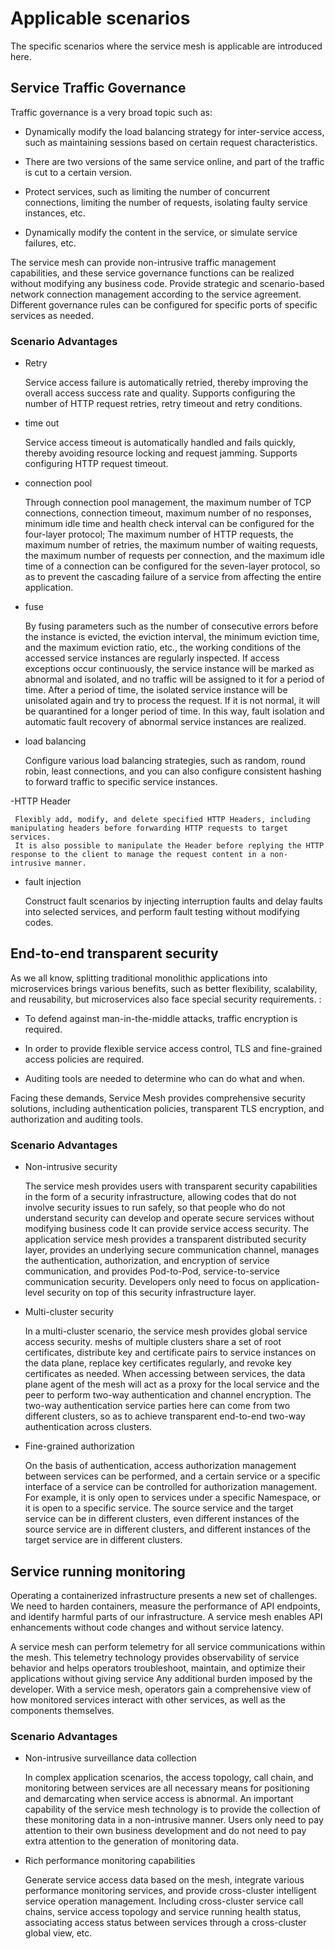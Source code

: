 # Applicable scenarios

The specific scenarios where the service mesh is applicable are introduced here.

## Service Traffic Governance

Traffic governance is a very broad topic such as:

- Dynamically modify the load balancing strategy for inter-service access, such as maintaining sessions based on certain request characteristics.

- There are two versions of the same service online, and part of the traffic is cut to a certain version.

- Protect services, such as limiting the number of concurrent connections, limiting the number of requests, isolating faulty service instances, etc.

- Dynamically modify the content in the service, or simulate service failures, etc.

The service mesh can provide non-intrusive traffic management capabilities, and these service governance functions can be realized without modifying any business code. Provide strategic and scenario-based network connection management according to the service agreement. Different governance rules can be configured for specific ports of specific services as needed.

### Scenario Advantages

- Retry

     Service access failure is automatically retried, thereby improving the overall access success rate and quality. Supports configuring the number of HTTP request retries, retry timeout and retry conditions.

- time out

     Service access timeout is automatically handled and fails quickly, thereby avoiding resource locking and request jamming. Supports configuring HTTP request timeout.

- connection pool

     Through connection pool management, the maximum number of TCP connections, connection timeout, maximum number of no responses, minimum idle time and health check interval can be configured for the four-layer protocol;
     The maximum number of HTTP requests, the maximum number of retries, the maximum number of waiting requests, the maximum number of requests per connection, and the maximum idle time of a connection can be configured for the seven-layer protocol, so as to prevent the cascading failure of a service from affecting the entire application.

- fuse

     By fusing parameters such as the number of consecutive errors before the instance is evicted, the eviction interval, the minimum eviction time, and the maximum eviction ratio, etc., the working conditions of the accessed service instances are regularly inspected.
     If access exceptions occur continuously, the service instance will be marked as abnormal and isolated, and no traffic will be assigned to it for a period of time.
     After a period of time, the isolated service instance will be unisolated again and try to process the request. If it is not normal, it will be quarantined for a longer period of time. In this way, fault isolation and automatic fault recovery of abnormal service instances are realized.

- load balancing

     Configure various load balancing strategies, such as random, round robin, least connections, and you can also configure consistent hashing to forward traffic to specific service instances.

-HTTP Header

     Flexibly add, modify, and delete specified HTTP Headers, including manipulating headers before forwarding HTTP requests to target services.
     It is also possible to manipulate the Header before replying the HTTP response to the client to manage the request content in a non-intrusive manner.

- fault injection

     Construct fault scenarios by injecting interruption faults and delay faults into selected services, and perform fault testing without modifying codes.

## End-to-end transparent security

As we all know, splitting traditional monolithic applications into microservices brings various benefits, such as better flexibility, scalability, and reusability, but microservices also face special security requirements. :

- To defend against man-in-the-middle attacks, traffic encryption is required.

- In order to provide flexible service access control, TLS and fine-grained access policies are required.

- Auditing tools are needed to determine who can do what and when.

Facing these demands, Service Mesh provides comprehensive security solutions, including authentication policies, transparent TLS encryption, and authorization and auditing tools.

### Scenario Advantages

- Non-intrusive security

     The service mesh provides users with transparent security capabilities in the form of a security infrastructure, allowing codes that do not involve security issues to run safely, so that people who do not understand security can develop and operate secure services without modifying business code It can provide service access security. The application service mesh provides a transparent distributed security layer, provides an underlying secure communication channel, manages the authentication, authorization, and encryption of service communication, and provides Pod-to-Pod, service-to-service communication security. Developers only need to focus on application-level security on top of this security infrastructure layer.

- Multi-cluster security

     In a multi-cluster scenario, the service mesh provides global service access security. meshs of multiple clusters share a set of root certificates, distribute key and certificate pairs to service instances on the data plane, replace key certificates regularly, and revoke key certificates as needed. When accessing between services, the data plane agent of the mesh will act as a proxy for the local service and the peer to perform two-way authentication and channel encryption. The two-way authentication service parties here can come from two different clusters, so as to achieve transparent end-to-end two-way authentication across clusters.

- Fine-grained authorization

     On the basis of authentication, access authorization management between services can be performed, and a certain service or a specific interface of a service can be controlled for authorization management. For example, it is only open to services under a specific Namespace, or it is open to a specific service. The source service and the target service can be in different clusters, even different instances of the source service are in different clusters, and different instances of the target service are in different clusters.

## Service running monitoring

Operating a containerized infrastructure presents a new set of challenges. We need to harden containers, measure the performance of API endpoints, and identify harmful parts of our infrastructure. A service mesh enables API enhancements without code changes and without service latency.

A service mesh can perform telemetry for all service communications within the mesh. This telemetry technology provides observability of service behavior and helps operators troubleshoot, maintain, and optimize their applications without giving service Any additional burden imposed by the developer. With a service mesh, operators gain a comprehensive view of how monitored services interact with other services, as well as the components themselves.

### Scenario Advantages

- Non-intrusive surveillance data collection

     In complex application scenarios, the access topology, call chain, and monitoring between services are all necessary means for positioning and demarcating when service access is abnormal.
     An important capability of the service mesh technology is to provide the collection of these monitoring data in a non-intrusive manner. Users only need to pay attention to their own business development and do not need to pay extra attention to the generation of monitoring data.

- Rich performance monitoring capabilities

     Generate service access data based on the mesh, integrate various performance monitoring services, and provide cross-cluster intelligent service operation management.
     Including cross-cluster service call chains, service access topology and service running health status, associating access status between services through a cross-cluster global view, etc.